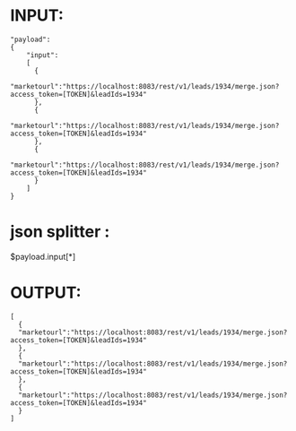 INPUT:
======

    "payload":
    {
        "input":
        [
          {
          "marketourl":"https://localhost:8083/rest/v1/leads/1934/merge.json?access_token=[TOKEN]&leadIds=1934"
          },
          {
          "marketourl":"https://localhost:8083/rest/v1/leads/1934/merge.json?access_token=[TOKEN]&leadIds=1934"
          },
          {
          "marketourl":"https://localhost:8083/rest/v1/leads/1934/merge.json?access_token=[TOKEN]&leadIds=1934"
          } 
        ]
    }


json splitter :
===============

$payload.input[*]


OUTPUT:
=======

    [
      {
      "marketourl":"https://localhost:8083/rest/v1/leads/1934/merge.json?access_token=[TOKEN]&leadIds=1934"
      },
      {
      "marketourl":"https://localhost:8083/rest/v1/leads/1934/merge.json?access_token=[TOKEN]&leadIds=1934"
      },
      {
      "marketourl":"https://localhost:8083/rest/v1/leads/1934/merge.json?access_token=[TOKEN]&leadIds=1934"
      } 
    ]
